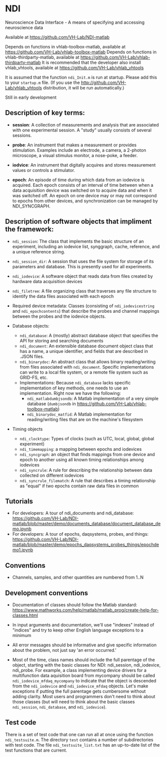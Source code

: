 # NDI
Neuroscience Data Interface - A means of specifying and accessing neuroscience data

Available at https://github.com/VH-Lab/NDI-matlab

Depends on functions in vhlab-toolbox-matlab, available at https://github.com/VH-Lab/vhlab-toolbox-matlab
Depends on functions in vhlab-thirdparty-matlab, available at https://github.com/VH-Lab/vhlab-thirdparty-matlab
It is recommended that the developer also install vhlab_vhtools, available at https://github.com/VH-Lab/vhlab_vhtools

It is assumed that the function `ndi_Init.m` is run at startup. Please add this to your `startup.m` file. (If you use the http://github.com/VH-Lab/vhlab_vhtools distribution, it will be run automatically.)


Still in early development

## Description of key terms:

- **session**: A collection of measurements and analysis that are associated with one experimental session. A "study" usually consists of several sessions.

- **probe**: An instrument that makes a measurement or provides stimulation. Examples include an electrode, a camera, a 2-photon microscope, a visual stimulus monitor, a nose-poke, a feeder.

- **iodvice**: An instrument that digitally acquires and stores measurement values or controls a stimulator.

- **epoch**: An episode of time during which data from an iodevice is acquired. Each epoch consists of an interval of time between when a data acquisition device was switched on to acquire data and when it was switched off. An epoch on one device may or may not correspond to epochs from other devices, and synchronization can be managed by NDI_SYNCGRAPH.


## Description of software objects that impliment the framework:

- `ndi_session`: The class that implements the basic structure of an experiment, including an iodevice list, synggraph, cache, reference, and a unique reference string.

- `ndi_session_dir`: A session that uses the file system for storage of its parameters and database. This is presently used for all experiments.

- `ndi_iodevice`: A software object that reads data from files created by hardware data acquisition devices

- `ndi_filetree`: A file organizing class that traverses any file structure to identify the data files associated with each epoch

- Required device metadata: Classes (consisting of `ndi_iodevicestring` and `ndi_epochcontents`) that describe the probes and channel mappings between the probes and the iodevice objects.

- Database objects:
   - `ndi_database`: A (mostly) abstract database object that specifies the API for storing and searching documents
   - `ndi_document`: An extensible database document object class that has a name, a unique identifier, and fields that are described in .JSON files.
   - `ndi_binarydoc`: An abstract class that allows binary reading/writing from files associated with `ndi_document`. Specific implementations can write to a local file system, or a remote file system such as GRID-FS, etc. 
   - Implementations: Because `ndi_database` lacks specific implementation of key methods, one needs to use an implementation. Right now we have the following:
      - `ndi_matlabdumbjsondb`: A Matlab implementation of a very simple database (`dumbjsondb` in https://github.com/VH-Lab/vhlab-toolbox-matlab)
      - `ndi_binarydoc_matfid`: A Matlab implementation for reading/writing files that are on the machine's filesystem

- Timing objects
   - `ndi_clocktype`: Types of clocks (such as UTC, local, global, global experiment)
   - `ndi_timemapping`: a mapping between epochs and iodevices
   - `ndi_syncgraph`: an object that finds mappings from one device and epoch to another using all known timing relationships among iodevices
   - `ndi_syncrule`: A rule for describing the relationship between data collected on different iodevices
   - `ndi_syncrule_filematch`: A rule that describes a timing relationship as "equal" if two epochs contain raw data files in common

## Tutorials

- For developers: A tour of ndi_documents and ndi_database: https://github.com/VH-Lab/NDI-matlab/blob/master/demo/documents_database/document_database_demo.ipynb
- For developers: A tour of epochs, daqsystems, probes, and things: https://github.com/VH-Lab/NDI-matlab/blob/master/demo/epochs_daqsystems_probes_things/epochdemo1.ipynb

## Conventions

- Channels, samples, and other quantities are numbered from 1..N

## Development conventions

- Documentation of classes should follow the Matlab standard: https://www.mathworks.com/help/matlab/matlab_prog/create-help-for-classes.html

- In input arguments and documentation, we'll use "indexes" instead of "indices" and try to keep other English language exceptions to a minimum

- All error messages should be informative and give specific information about the problem, not just say 'an error occurred.'

- Most of the time, class names should include the full parentage of the object, starting with the basic classes for NDI: ndi_session, ndi_iodevice, ndi_probe. For example, a class implementing device drivers for a multifunction data aquisition board from mycompany should be called `ndi_iodevice_mfdaq_mycompany` to indicate that the object is descended from the `ndi_iodevice` and `ndi_iodevice_mfdaq` objects. Let's make exceptions if putting the full parentage gets cumbersome without adding clarity. Most users and programmers don't need to think about those classes (but will need to think about the basic classes `ndi_session`, `ndi_database`, and `ndi_iodevice`).

## Test code

There is a set of test code that one can run all at once using the function `ndi_testsuite.m`. The directory `test` contains a number of subdirectories with test code. The file `ndi_testsuite_list.txt` has an up-to-date list of the test functions that are current.
